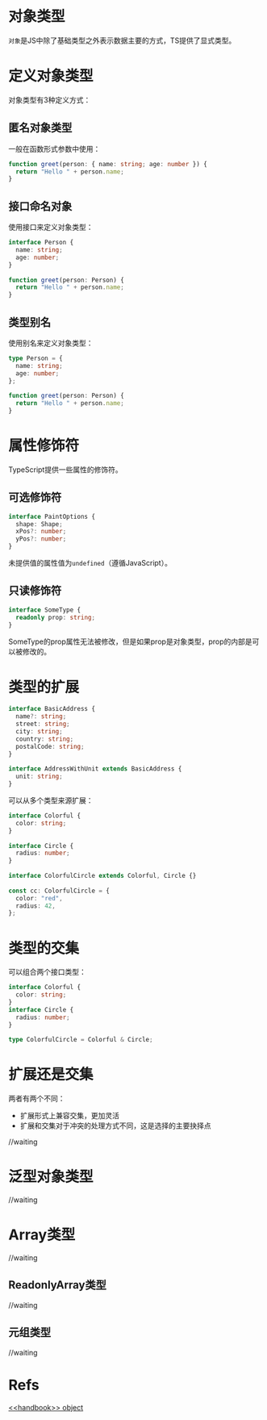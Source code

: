 # 对象类型

`对象`是JS中除了基础类型之外表示数据主要的方式，TS提供了显式类型。

# 定义对象类型

对象类型有3种定义方式：

## 匿名对象类型

一般在函数形式参数中使用：

```typescript
function greet(person: { name: string; age: number }) {
  return "Hello " + person.name;
}
```

## 接口命名对象

使用接口来定义对象类型：

```typescript
interface Person {
  name: string;
  age: number;
}
 
function greet(person: Person) {
  return "Hello " + person.name;
}
```

## 类型别名

使用别名来定义对象类型：

```typescript
type Person = {
  name: string;
  age: number;
};
 
function greet(person: Person) {
  return "Hello " + person.name;
}
```

# 属性修饰符

TypeScript提供一些属性的修饰符。

## 可选修饰符

```typescript
interface PaintOptions {
  shape: Shape;
  xPos?: number;
  yPos?: number;
}
```

未提供值的属性值为`undefined`（遵循JavaScript）。

## 只读修饰符

```typescript
interface SomeType {
  readonly prop: string;
}
```

SomeType的prop属性无法被修改，但是如果prop是对象类型，prop的内部是可以被修改的。

# 类型的扩展

```typescript
interface BasicAddress {
  name?: string;
  street: string;
  city: string;
  country: string;
  postalCode: string;
}
 
interface AddressWithUnit extends BasicAddress {
  unit: string;
}
```

可以从多个类型来源扩展：

```typescript
interface Colorful {
  color: string;
}
 
interface Circle {
  radius: number;
}
 
interface ColorfulCircle extends Colorful, Circle {}
 
const cc: ColorfulCircle = {
  color: "red",
  radius: 42,
};
```

# 类型的交集

可以组合两个接口类型：

```typescript
interface Colorful {
  color: string;
}
interface Circle {
  radius: number;
}
 
type ColorfulCircle = Colorful & Circle;
```

# 扩展还是交集

两者有两个不同：

- 扩展形式上兼容交集，更加灵活
- 扩展和交集对于冲突的处理方式不同，这是选择的主要抉择点

//waiting

# 泛型对象类型

//waiting

# Array类型

//waiting

## ReadonlyArray类型

//waiting

## 元组类型

//waiting

# Refs
[\<\<handbook\>\> object](https://www.typescriptlang.org/docs/handbook/2/objects.html)
